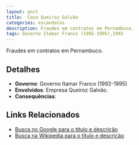 ```yaml
---
layout: post
title:  Caso Queiroz Galvão
categories: escandalos
description: Fraudes em contratos em Pernambuco.
tags: Governo Itamar Franco (1992-1995),1993
---
```


Fraudes em contratos em Pernambuco.

## Detalhes
- **Governo**: Governo Itamar Franco (1992-1995)
- **Envolvidos**: Empresa Queiroz Galvão.
- **Consequências**: 

## Links Relacionados
- [Busca no Google para o título e descrição](https://www.google.com/search?q=Caso%20Queiroz%20Galv%C3%A3o%20Fraudes%20em%20contratos%20em%20Pernambuco.%20Governo%20Itamar%20Franco%20%281992-1995%29)
- [Busca na Wikipedia para o título e descrição](https://en.wikipedia.org/w/index.php?search=Caso%20Queiroz%20Galv%C3%A3o%20Fraudes%20em%20contratos%20em%20Pernambuco.%20Governo%20Itamar%20Franco%20%281992-1995%29)
